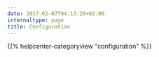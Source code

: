 ```yaml
---
date: 2017-02-07T04:13:20+02:00
internaltype: page
title: Configuration
---
```


{{% helpcenter-categoryview "configuration" %}}